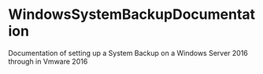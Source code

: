 # WindowsSystemBackupDocumentation
Documentation of setting up a System Backup on a Windows Server 2016 through in Vmware 2016
